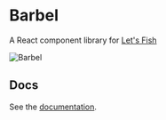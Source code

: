 # Barbel
 A React component library for [Let's Fish](http://lets.fish)

![Barbel](https://img0.etsystatic.com/031/2/6758260/il_570xN.635597932_k972.jpg "Barbel")

## Docs

See the [documentation](https://cookiescrumbs.github.io/barbel/).